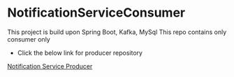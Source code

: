 # NotificationServiceConsumer
This project is build upon Spring Boot, Kafka, MySql
This repo contains only consumer only
* Click the below link for producer repository

[Notification Service Producer](https://github.com/mahafuz30/NotificationService)
